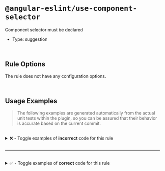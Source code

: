 <!--

  DO NOT EDIT.

  This markdown file was autogenerated using a mixture of the following files as the source of truth for its data:
  - ../../src/rules/use-component-selector.ts
  - ../../tests/rules/use-component-selector/cases.ts

  In order to update this file, it is therefore those files which need to be updated, as well as potentially the generator script:
  - ../../../../tools/scripts/generate-rule-docs.ts

-->

<br>

# `@angular-eslint/use-component-selector`

Component selector must be declared

- Type: suggestion

<br>

## Rule Options

The rule does not have any configuration options.

<br>

## Usage Examples

> The following examples are generated automatically from the actual unit tests within the plugin, so you can be assured that their behavior is accurate based on the current commit.

<br>

<details>
<summary>❌ - Toggle examples of <strong>incorrect</strong> code for this rule</summary>

<br>

#### Default Config

```json
{
  "rules": {
    "@angular-eslint/use-component-selector": [
      "error"
    ]
  }
}
```

<br>

#### ❌ Invalid Code

```ts
@Component()
~~~~~~~~~~~~
class Test {}
```

<br>

---

<br>

#### Default Config

```json
{
  "rules": {
    "@angular-eslint/use-component-selector": [
      "error"
    ]
  }
}
```

<br>

#### ❌ Invalid Code

```ts
@Component({
~~~~~~~~~~~~
  selector: ''
})
~~
class Test {}
```

<br>

---

<br>

#### Default Config

```json
{
  "rules": {
    "@angular-eslint/use-component-selector": [
      "error"
    ]
  }
}
```

<br>

#### ❌ Invalid Code

```ts
@Component({
~~~~~~~~~~~~
  selector: 0
})
~~
class Test {}
```

<br>

---

<br>

#### Default Config

```json
{
  "rules": {
    "@angular-eslint/use-component-selector": [
      "error"
    ]
  }
}
```

<br>

#### ❌ Invalid Code

```ts
@Component({
~~~~~~~~~~~~
  selector: null
})
~~
class Test {}
```

</details>

<br>

---

<br>

<details>
<summary>✅ - Toggle examples of <strong>correct</strong> code for this rule</summary>

<br>

#### Default Config

```json
{
  "rules": {
    "@angular-eslint/use-component-selector": [
      "error"
    ]
  }
}
```

<br>

#### ✅ Valid Code

```ts
@Component({
  selector: 'sg-bar-foo'
})
class Test {}
```

<br>

---

<br>

#### Default Config

```json
{
  "rules": {
    "@angular-eslint/use-component-selector": [
      "error"
    ]
  }
}
```

<br>

#### ✅ Valid Code

```ts
@Component({
  selector: "sg-bar-foo"
})
class Test {}
```

<br>

---

<br>

#### Default Config

```json
{
  "rules": {
    "@angular-eslint/use-component-selector": [
      "error"
    ]
  }
}
```

<br>

#### ✅ Valid Code

```ts
@Component({
  selector: `sg-bar-foo`
})
class Test {}
```

</details>

<br>
